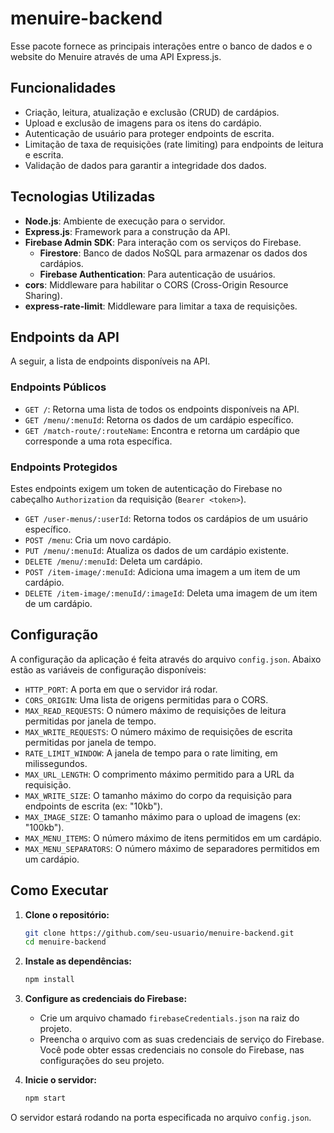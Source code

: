 # menuire-backend

Esse pacote fornece as principais interações entre o banco de dados e o website do Menuire através de uma API Express.js.

## Funcionalidades

- Criação, leitura, atualização e exclusão (CRUD) de cardápios.
- Upload e exclusão de imagens para os itens do cardápio.
- Autenticação de usuário para proteger endpoints de escrita.
- Limitação de taxa de requisições (rate limiting) para endpoints de leitura e escrita.
- Validação de dados para garantir a integridade dos dados.

## Tecnologias Utilizadas

- **Node.js**: Ambiente de execução para o servidor.
- **Express.js**: Framework para a construção da API.
- **Firebase Admin SDK**: Para interação com os serviços do Firebase.
  - **Firestore**: Banco de dados NoSQL para armazenar os dados dos cardápios.
  - **Firebase Authentication**: Para autenticação de usuários.
- **cors**: Middleware para habilitar o CORS (Cross-Origin Resource Sharing).
- **express-rate-limit**: Middleware para limitar a taxa de requisições.

## Endpoints da API

A seguir, a lista de endpoints disponíveis na API.

### Endpoints Públicos

- `GET /`: Retorna uma lista de todos os endpoints disponíveis na API.
- `GET /menu/:menuId`: Retorna os dados de um cardápio específico.
- `GET /match-route/:routeName`: Encontra e retorna um cardápio que corresponde a uma rota específica.

### Endpoints Protegidos

Estes endpoints exigem um token de autenticação do Firebase no cabeçalho `Authorization` da requisição (`Bearer <token>`).

- `GET /user-menus/:userId`: Retorna todos os cardápios de um usuário específico.
- `POST /menu`: Cria um novo cardápio.
- `PUT /menu/:menuId`: Atualiza os dados de um cardápio existente.
- `DELETE /menu/:menuId`: Deleta um cardápio.
- `POST /item-image/:menuId`: Adiciona uma imagem a um item de um cardápio.
- `DELETE /item-image/:menuId/:imageId`: Deleta uma imagem de um item de um cardápio.

## Configuração

A configuração da aplicação é feita através do arquivo `config.json`. Abaixo estão as variáveis de configuração disponíveis:

- `HTTP_PORT`: A porta em que o servidor irá rodar.
- `CORS_ORIGIN`: Uma lista de origens permitidas para o CORS.
- `MAX_READ_REQUESTS`: O número máximo de requisições de leitura permitidas por janela de tempo.
- `MAX_WRITE_REQUESTS`: O número máximo de requisições de escrita permitidas por janela de tempo.
- `RATE_LIMIT_WINDOW`: A janela de tempo para o rate limiting, em milissegundos.
- `MAX_URL_LENGTH`: O comprimento máximo permitido para a URL da requisição.
- `MAX_WRITE_SIZE`: O tamanho máximo do corpo da requisição para endpoints de escrita (ex: "10kb").
- `MAX_IMAGE_SIZE`: O tamanho máximo para o upload de imagens (ex: "100kb").
- `MAX_MENU_ITEMS`: O número máximo de itens permitidos em um cardápio.
- `MAX_MENU_SEPARATORS`: O número máximo de separadores permitidos em um cardápio.

## Como Executar

1. **Clone o repositório:**
   ```bash
   git clone https://github.com/seu-usuario/menuire-backend.git
   cd menuire-backend
   ```

2. **Instale as dependências:**
   ```bash
   npm install
   ```

3. **Configure as credenciais do Firebase:**
   - Crie um arquivo chamado `firebaseCredentials.json` na raiz do projeto.
   - Preencha o arquivo com as suas credenciais de serviço do Firebase. Você pode obter essas credenciais no console do Firebase, nas configurações do seu projeto.

4. **Inicie o servidor:**
   ```bash
   npm start
   ```

O servidor estará rodando na porta especificada no arquivo `config.json`.
